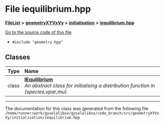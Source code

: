 

# File iequilibrium.hpp



[**FileList**](files.md) **>** [**geometryXYVxVy**](dir_e4674dab6493cf35bbeb1b23e7fbbddd.md) **>** [**initialisation**](dir_51031f497920158ed20948cdaeaff0bc.md) **>** [**iequilibrium.hpp**](geometryXYVxVy_2initialisation_2iequilibrium_8hpp.md)

[Go to the source code of this file](geometryXYVxVy_2initialisation_2iequilibrium_8hpp_source.md)



* `#include "geometry.hpp"`















## Classes

| Type | Name |
| ---: | :--- |
| class | [**IEquilibrium**](classIEquilibrium.md) <br>_An abstract class for initialising a distribution function in (species,vpar,mu)._  |



















































------------------------------
The documentation for this class was generated from the following file `/home/runner/work/gyselalibxx/gyselalibxx/code_branch/src/geometryXYVxVy/initialisation/iequilibrium.hpp`

